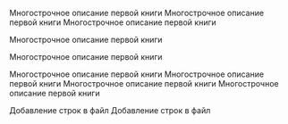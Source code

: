 Многострочное описание первой книги
Многострочное описание первой книги
Многострочное описание первой книги

Многострочное описание первой книги

Многострочное описание первой книги




Многострочное описание первой книги
Многострочное описание первой книги
Многострочное описание первой книги
Многострочное описание первой книги

Добавление строк в файл
Добавление строк в файл